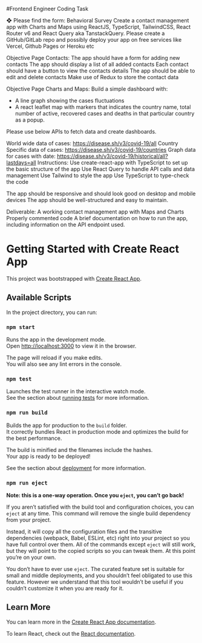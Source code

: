 #Frontend Engineer Coding Task

❖ Please find the form: Behavioral Survey
Create a contact management app with Charts and Maps using ReactJS, TypeScript,
TailwindCSS, React Router v6 and React Query aka TanstackQuery. Please create a
GitHub/GitLab repo and possibly deploy your app on free services like Vercel, Github
Pages or Heroku etc

Objective Page Contacts:
The app should have a form for adding new contacts
The app should display a list of all added contacts
Each contact should have a button to view the contacts details
The app should be able to edit and delete contacts
Make use of Redux to store the contact data

Objective Page Charts and Maps:
Build a simple dashboard with:
- A line graph showing the cases fluctuations
- A react leaflet map with markers that indicates the country name, total number
of active, recovered cases and deaths in that particular country as a popup.

Please use below APIs to fetch data and create dashboards.

World wide data of cases: https://disease.sh/v3/covid-19/all
Country Specific data of cases: https://disease.sh/v3/covid-19/countries
Graph data for cases with date:
https://disease.sh/v3/covid-19/historical/all?lastdays=all
Instructions:
Use create-react-app with TypeScript to set up the basic structure of the
app Use React Query to handle API calls and data management
Use Tailwind to style the app
Use TypeScript to type-check the code

The app should be responsive and should look good on desktop and mobile devices
The app should be well-structured and easy to maintain.

Deliverable:
A working contact management app with Maps and Charts
Properly commented code
A brief documentation on how to run the app, including information on the API
endpoint used.





# Getting Started with Create React App

This project was bootstrapped with [Create React App](https://github.com/facebook/create-react-app).

## Available Scripts

In the project directory, you can run:

### `npm start`

Runs the app in the development mode.\
Open [http://localhost:3000](http://localhost:3000) to view it in the browser.

The page will reload if you make edits.\
You will also see any lint errors in the console.

### `npm test`

Launches the test runner in the interactive watch mode.\
See the section about [running tests](https://facebook.github.io/create-react-app/docs/running-tests) for more information.

### `npm run build`

Builds the app for production to the `build` folder.\
It correctly bundles React in production mode and optimizes the build for the best performance.

The build is minified and the filenames include the hashes.\
Your app is ready to be deployed!

See the section about [deployment](https://facebook.github.io/create-react-app/docs/deployment) for more information.

### `npm run eject`

**Note: this is a one-way operation. Once you `eject`, you can’t go back!**

If you aren’t satisfied with the build tool and configuration choices, you can `eject` at any time. This command will remove the single build dependency from your project.

Instead, it will copy all the configuration files and the transitive dependencies (webpack, Babel, ESLint, etc) right into your project so you have full control over them. All of the commands except `eject` will still work, but they will point to the copied scripts so you can tweak them. At this point you’re on your own.

You don’t have to ever use `eject`. The curated feature set is suitable for small and middle deployments, and you shouldn’t feel obligated to use this feature. However we understand that this tool wouldn’t be useful if you couldn’t customize it when you are ready for it.

## Learn More

You can learn more in the [Create React App documentation](https://facebook.github.io/create-react-app/docs/getting-started).

To learn React, check out the [React documentation](https://reactjs.org/).
